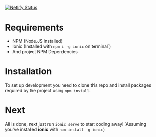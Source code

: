 [![Netlify Status](https://api.netlify.com/api/v1/badges/2353ee97-9703-4182-ae5b-41d3508ed41f/deploy-status)](https://app.netlify.com/sites/nmanagement/deploys)

# Requirements

- NPM (Node.JS installed)
- Ionic (Installed with `npm i -g ionic` on terminal`)
- And project NPM Dependencies

# Installation

To set up development you need to clone this repo and install packages required by the project using `npm install`.

# Next

All is done, next just run `ionic serve` to start coding away! (Assuming you've installed **ionic** with `npm install -g ionic`)
